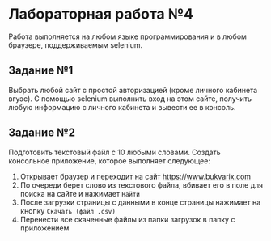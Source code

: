 # Лабораторная работа №4

Работа выполняется на любом языке программирования и в любом браузере, поддерживаемым selenium.
  
## Задание №1

Выбрать любой сайт с простой авторизацией (кроме личного кабинета вгуэс). С помощью selenium выполнить вход на этом сайте, получить любую информацию с личного кабинета и вывести ее в консоль.

## Задание №2

Подготовить текстовый файл с 10 любыми словами. Создать консольное приложение, которое выполняет следующее:

1. Открывает браузер и переходит на сайт https://www.bukvarix.com
2. По очереди берет слово из текстового файла, вбивает его в поле для поиска на сайте и нажимает `Найти`
3. После загрузки страницы с данными в конце страницы нажимает на кнопку `Скачать (файл .csv)`
4. Перенести все скаченные файлы из папки загрузок в папку с приложением
